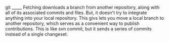 git _____		Fetching downloads a branch from another repository, along with
				all of its associated commits and files. But, it doesn't try to
				integrate anything into your local repository. This givs
				lets you move a local branch to another repository, which serves
				as a convenient way to publish contributions. This is like svn
				commit, but it sends a series of commits instead of a single
				changeset.
